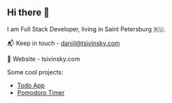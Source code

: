 ## Hi there 👋


I am Full Stack Developer, living in Saint Petersburg :ru:.

:mailbox_with_mail: Keep in touch - daniil@tsivinsky.com

:rocket: Website - tsivinsky.com

Some cool projects:
- [Todo App](https://todo.tsivinsky.com)
- [Pomodoro Timer](https://pomo.tsivinsky.com)
